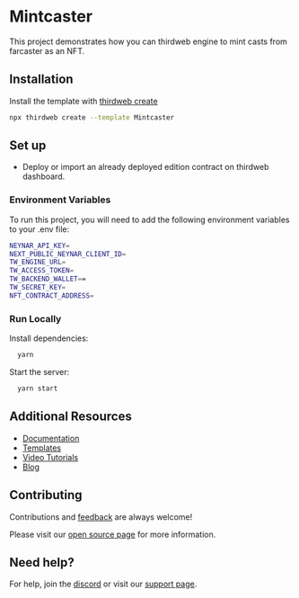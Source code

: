 # Mintcaster

This project demonstrates how you can thirdweb engine to mint casts from farcaster as an NFT.

## Installation

Install the template with [thirdweb create](https://portal.thirdweb.com/cli/create)

```bash
npx thirdweb create --template Mintcaster
```

## Set up

- Deploy or import an already deployed edition contract on thirdweb dashboard.

### Environment Variables

To run this project, you will need to add the following environment variables to your .env file:

```bash
NEYNAR_API_KEY=
NEXT_PUBLIC_NEYNAR_CLIENT_ID=
TW_ENGINE_URL=
TW_ACCESS_TOKEN=
TW_BACKEND_WALLET==
TW_SECRET_KEY=
NFT_CONTRACT_ADDRESS=
```

### Run Locally

Install dependencies:

```bash
  yarn
```

Start the server:

```bash
  yarn start
```

## Additional Resources

- [Documentation](https://portal.thirdweb.com)
- [Templates](https://thirdweb.com/templates)
- [Video Tutorials](https://youtube.com/thirdweb_)
- [Blog](https://blog.thirdweb.com)

## Contributing

Contributions and [feedback](https://feedback.thirdweb.com) are always welcome!

Please visit our [open source page](https://thirdweb.com/open-source) for more information.

## Need help?

For help, join the [discord](https://discord.gg/thirdweb) or visit our [support page](https://support.thirdweb.com).
